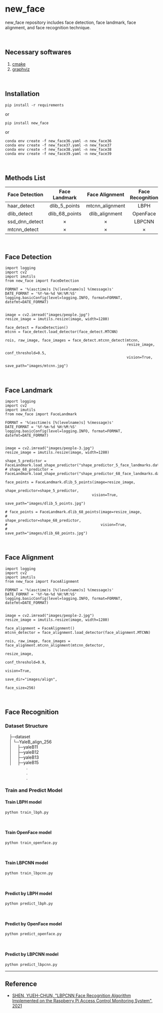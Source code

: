 # new_face

<p>
    new_face repository includes face detection, face landmark, face alignment, and face recognition technique.
<p><br>

## Necessary softwares
1. [cmake](https://cmake.org/download/)
2. [graphviz](https://graphviz.org/download/)

<br>

## Installation
    pip install -r requirements

or

    pip install new_face

or

    conda env create -f new_face36.yaml -n new_face36
    conda env create -f new_face37.yaml -n new_face37
    conda env create -f new_face38.yaml -n new_face38
    conda env create -f new_face39.yaml -n new_face39
<br>

## Methods List

Face Detection| Face Landmark  | Face Alignment  | Face Recognition
--------------|:--------------:|:---------------:|:----------------:
haar_detect   | dlib_5_points  | mtcnn_alignment |       LBPH
dlib_detect   | dlib_68_points | dlib_alignment  |     OpenFace
ssd_dnn_detect|       ×        |        ×        |      LBPCNN
mtcnn_detect  |       ×        |        ×        |         ×

<br>

## Face Detection
    import logging
    import cv2
    import imutils
    from new_face import FaceDetection

    FORMAT = '%(asctime)s [%(levelname)s] %(message)s'
    DATE_FORMAT = '%Y-%m-%d %H:%M:%S'
    logging.basicConfig(level=logging.INFO, format=FORMAT, datefmt=DATE_FORMAT)


    image = cv2.imread("images/people.jpg")
    resize_image = imutils.resize(image, width=1280)

    face_detect = FaceDetection()
    mtcnn = face_detect.load_detector(face_detect.MTCNN)

    rois, raw_image, face_images = face_detect.mtcnn_detect(mtcnn,
                                                            resize_image,
                                                            conf_threshold=0.5,
                                                            vision=True,
                                                            save_path="images/mtcnn.jpg")
<br>


## Face Landmark
    import logging
    import cv2
    import imutils
    from new_face import FaceLandmark

    FORMAT = '%(asctime)s [%(levelname)s] %(message)s'
    DATE_FORMAT = '%Y-%m-%d %H:%M:%S'
    logging.basicConfig(level=logging.INFO, format=FORMAT, datefmt=DATE_FORMAT)


    image = cv2.imread("images/people-3.jpg")
    resize_image = imutils.resize(image, width=1280)

    shape_5_predictor = FaceLandmark.load_shape_predictor("shape_predictor_5_face_landmarks.dat")
    # shape_68_predictor = FaceLandmark.load_shape_predictor("shape_predictor_68_face_landmarks.dat")

    face_points = FaceLandmark.dlib_5_points(image=resize_image,
                                            shape_predictor=shape_5_predictor,
                                            vision=True,
                                            save_path="images/dlib_5_points.jpg")

    # face_points = FaceLandmark.dlib_68_points(image=resize_image,
    #                                           shape_predictor=shape_68_predictor,
    #                                           vision=True,
    #                                           save_path="images/dlib_68_points.jpg")
<br>


## Face Alignment
    import logging
    import cv2
    import imutils
    from new_face import FaceAlignment

    FORMAT = '%(asctime)s [%(levelname)s] %(message)s'
    DATE_FORMAT = '%Y-%m-%d %H:%M:%S'
    logging.basicConfig(level=logging.INFO, format=FORMAT, datefmt=DATE_FORMAT)


    image = cv2.imread("images/people-2.jpg")
    resize_image = imutils.resize(image, width=1280)

    face_alignment = FaceAlignment()
    mtcnn_detector = face_alignment.load_detector(face_alignment.MTCNN)

    rois, raw_image, face_images = face_alignment.mtcnn_alignment(mtcnn_detector,
                                                                  resize_image,
                                                                  conf_threshold=0.9,
                                                                  vision=True,
                                                                  save_dir="images/align",
                                                                  face_size=256)
<br>


## Face Recognition
### Dataset Structure
<p>
&emsp;├─dataset<br>
&emsp;│  └─YaleB_align_256<br>
&emsp;│  &emsp;├─yaleB11<br>
&emsp;│  &emsp;├─yaleB12<br>
&emsp;│  &emsp;├─yaleB13<br>
&emsp;│  &emsp;├─yaleB15<br>
&emsp;&emsp;&emsp;&emsp;&emsp;.<br>
&emsp;&emsp;&emsp;&emsp;&emsp;.<br>
&emsp;&emsp;&emsp;&emsp;&emsp;.<br>
</p>

### Train and Predict Model
#### Train **LBPH** model
    python train_lbph.py
<br>

#### Train **OpenFace** model
    python train_openface.py
<br>

#### Train **LBPCNN** model
    python train_lbpcnn.py
<br>

#### Predict by **LBPH** model
    python predict_lbph.py
<br>

#### Predict by **OpenFace** model
    python predict_openface.py
<br>

#### Predict by **LBPCNN** model
    python predict_lbpcnn.py

---

## **Reference**
* [SHEN, YUEH-CHUN, "LBPCNN Face Recognition Algorithm Implemented on the Raspberry Pi Access Control Monitoring System", 2021](https://hdl.handle.net/11296/hytkck)